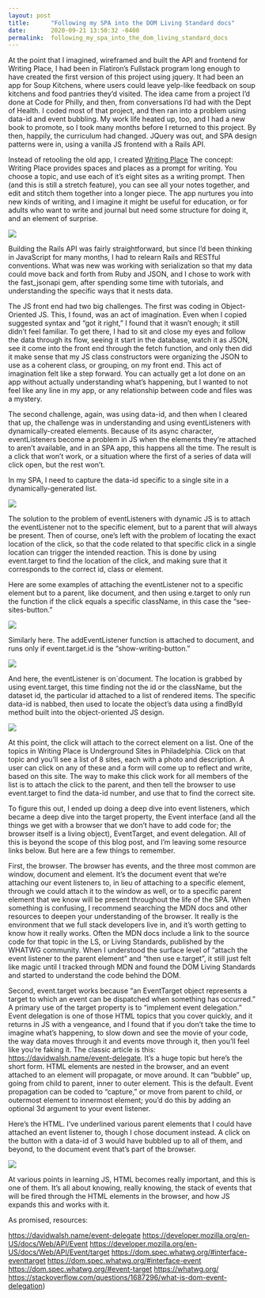```yaml
---
layout: post
title:      "Following my SPA into the DOM Living Standard docs"
date:       2020-09-21 13:50:32 -0400
permalink:  following_my_spa_into_the_dom_living_standard_docs
---
```



At the point that I imagined, wireframed and built the API and frontend for Writing Place, I had been in Flatiron’s Fullstack program long enough to have created the first version of this project using jquery. It had been an app for Soup Kitchens, where users could leave yelp-like feedback on soup kitchens and food pantries they’d visited. The idea came from a project I’d done at Code for Philly, and then, from conversations I’d had with the Dept of Health. I coded most of that project, and then ran into a problem using data-id and event bubbling. My work life heated up, too, and I had a new book to promote, so I took many months before I returned to this project. By then, happily, the curriculum had changed. JQuery was out, and SPA design patterns were in, using a vanilla JS frontend with a Rails API. 

Instead of retooling the old app, I created [Writing Place](https://github.com/MiriamPeskowitz/underground_frontend) The concept: Writing Place provides spaces and places as a prompt for writing. You choose a topic, and use each of it’s eight sites as a writing prompt. Then (and this is still a stretch feature), you can see all your notes together, and edit and stitch them together into a longer piece. The app nurtures you into new kinds of writing, and I imagine it might be useful for education, or for adults who want to write and journal but need some structure for doing it, and an element of surprise. 

![](https://res.cloudinary.com/tech-stories/image/upload/v1600710049/Screen_Shot_2020-09-21_at_1.39.51_PM_or4uju.png)

Building the Rails API was fairly straightforward, but since I’d been thinking in JavaScript for many months, I had to relearn Rails and RESTful conventions. What was new was working with serialization so that my data could move back and forth from Ruby and JSON, and I chose to work with the fast_jsonapi gem, after spending some time with tutorials, and understanding the specific ways that it nests data. 

The JS front end had two big challenges. The first was coding in Object-Oriented JS. This, I found, was an act of imagination. Even when I copied suggested syntax and “got it right,” I found that it wasn’t enough; it still didn’t feel familiar. To get there, I had to sit and close my eyes and follow the data through its flow, seeing it start in the database, watch it as JSON, see it come into the front end through the fetch function, and only then did it make sense that my JS class constructors were organizing the JSON to use as a coherent class, or grouping, on my front end. This act of imagination felt like a step forward. You can actually get a lot done on an app without actually understanding what’s happening, but I wanted to not feel like any line in my app, or any relationship between code and files was a mystery. 

The second challenge, again, was using data-id, and then when I cleared that up, the challenge was in understanding and using eventListeners with dynamically-created elements. Because of its async character, eventListeners become a problem in JS when the elements they’re attached to aren’t available, and in an SPA app, this happens all the time. The result is a click that won’t work, or a situation where the first of a series of data will click open, but the rest won’t.

In my SPA, I need to capture the data-id specific to a single site in a dynamically-generated list. 

![](https://res.cloudinary.com/tech-stories/image/upload/v1600710029/Screen_Shot_2020-09-21_at_1.40.18_PM_k7g3wl.png)

The solution to the problem of eventListeners with dynamic JS is to attach the eventListener not to the specific element, but to a parent that will always be present. Then of course, one’s left with the problem of locating the exact location of the click, so that the code related to that specific click in a single location can trigger the intended reaction. This is done by using event.target to find the location of the click, and making sure that it corresponds to the correct  id, class or element. 

Here are some examples of attaching the eventListener not to a specific element but to a parent, like document, and then using e.target to only run the function if the click equals a specific className, in this case the “see-sites-button.”

![](https://res.cloudinary.com/tech-stories/image/upload/v1600709799/Screen_Shot_2020-09-21_at_12.42.40_PM_kmjyl5.png)

Similarly here. The addEventListener function is attached to document, and runs only if event.target.id is the “show-writing-button.” 


![](https://res.cloudinary.com/tech-stories/image/upload/v1600709805/Screen_Shot_2020-09-21_at_12.42.30_PM_mqrx88.png)



And here, the eventListener is on`document. The location is grabbed by using event.target, this time finding not the id or the className, but the dataset id, the particular id attached to a list of rendered items. The specific data-id is nabbed, then used to locate the object’s data using a findById method built into the object-oriented JS design. 

![](https://res.cloudinary.com/tech-stories/image/upload/v1600709809/Screen_Shot_2020-09-21_at_12.42.09_PM_vhjhbj.png)


At this point, the click will attach to the correct element on a list. One of the topics in Writing Place is Underground Sites in Philadelphia. Click on that topic and you’ll see a list of 8 sites, each with a photo and description. A user can click on any of these and a form will come up to reflect and write, based on this site. The way to make this click work for all members of the list is to attach the click to the parent, and then tell the browser to use event.target to find the data-id number, and use that to find the correct site. 




To figure this out, I ended up doing a deep dive into event listeners, which became a deep dive into the target property, the Event interface (and all the things we get with a browser that we don’t have to add code for; the browser itself is a living object), EventTarget, and event delegation. All of this is beyond the scope of this blog post, and I’m leaving some resource links below. But here are a few things to remember. 







First, the browser. The browser has events, and the three most common are window, document and element. It’s the document event that we’re attaching our event listeners to, in lieu of attaching to a specific element, through we could attach it to the window as well, or to a specific parent element that we know will be present throughout the life of the SPA.  When something is confusing, I recommend searching the MDN docs and other resources to deepen your understanding of the browser. It really is the environment that we full stack developers live in, and it’s worth getting to know how it really works. Often the MDN docs include a link to the source code for that topic in the LS, or Living Standards, published by the WHATWG community. When I understood the surface level of “attach the event listener to the parent element” and “then use e.target”, it still just felt like magic until I tracked through MDN and found the DOM Living Standards and started to understand the code behind the DOM. 

Second, event.target works because “an EventTarget object represents a target to which an event can be dispatched when something has occurred.” A primary use of the target property is to “implement event delegation.” Event delegation is one of those HTML topics that you cover quickly, and it returns in JS with a vengeance, and I found that if you don’t take the time to imagine what’s happening, to slow down and see the movie of your code, the way data moves through it and events move through it, then you’ll feel like you’re faking it. The classic article is this: https://davidwalsh.name/event-delegate. It’s a huge topic but here’s the short form. HTML elements are nested in the browser, and an event attached to an element will propagate, or move around. It can “bubble” up, going from child to parent, inner to outer element. This is the default. Event propagation can be coded to “capture,” or move from parent to child, or outermost element to innermost element; you’d do this by adding an optional 3d argument to your event listener. 

Here’s the HTML. I’ve underlined various parent elements that I could have attached an event listener to, though I chose document instead. A click on the button with a data-id of 3 would have bubbled up to all of them, and beyond, to the document event that’s part of the browser. 


![](https://res.cloudinary.com/tech-stories/image/upload/c_scale,w_493/v1600709789/Screen_Shot_2020-09-21_at_1.17.10_PM_pieqfz.png)
 
At various points in learning JS, HTML becomes really important, and this is one of them. It’s all about knowing, really knowing, the stack of events that will be fired through the HTML elements in the browser, and how JS expands this and works with it. 

As promised, resources: 

https://davidwalsh.name/event-delegate
https://developer.mozilla.org/en-US/docs/Web/API/Event
https://developer.mozilla.org/en-US/docs/Web/API/Event/target
https://dom.spec.whatwg.org/#interface-eventtarget
https://dom.spec.whatwg.org/#interface-event
https://dom.spec.whatwg.org/#event-target
https://whatwg.org/
https://stackoverflow.com/questions/1687296/what-is-dom-event-delegation) 






